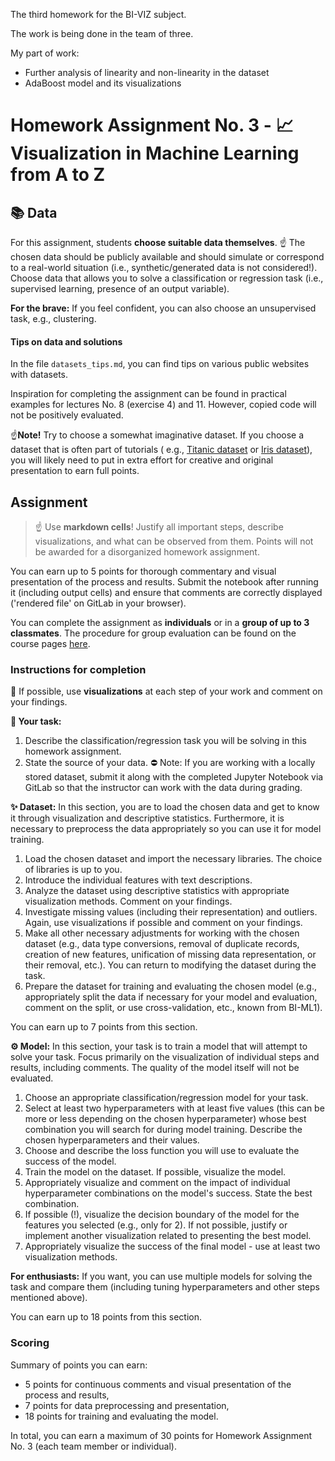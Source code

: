 The third homework for the BI-VIZ subject.

The work is being done in the team of three.

My part of work:

- Further analysis of linearity and non-linearity in the dataset
- AdaBoost model and its visualizations

# Homework Assignment No. 3 - 📈 Visualization in Machine Learning from A to Z

## 📚 Data

For this assignment, students **choose suitable data themselves**. ☝️ The chosen data should be publicly available and
should simulate or correspond to a real-world situation (i.e., synthetic/generated data is not considered!). Choose data
that allows you to solve a classification or regression task (i.e., supervised learning, presence of an output
variable).

**For the brave:** If you feel confident, you can also choose an unsupervised task, e.g., clustering.

#### Tips on data and solutions

In the file `datasets_tips.md`, you can find tips on various public websites with datasets.

Inspiration for completing the assignment can be found in practical examples for lectures No. 8 (exercise 4) and 11.
However, copied code will not be positively evaluated.

☝️**Note!** Try to choose a somewhat imaginative dataset. If you choose a dataset that is often part of tutorials (
e.g., [Titanic dataset](https://www.tensorflow.org/datasets/catalog/titanic)
or [Iris dataset](https://scikit-learn.org/stable/modules/generated/sklearn.datasets.load_iris.html#sklearn.datasets.load_iris)),
you will likely need to put in extra effort for creative and original presentation to earn full points.

## Assignment

> ☝️ Use **markdown cells**! Justify all important steps, describe visualizations, and what can be observed from them.
> Points will not be awarded for a disorganized homework assignment.

You can earn up to 5 points for thorough commentary and visual presentation of the process and results. Submit the
notebook after running it (including output cells) and ensure that comments are correctly displayed ('rendered file' on
GitLab in your browser).

You can complete the assignment as **individuals** or in a **group of up to 3 classmates**. The procedure for group
evaluation can be found on the course
pages [here](https://courses.fit.cvut.cz/BI-VIZ/homeworks/index.html#_podrobnosti-k-hodnocen%C3%AD-třet%C3%ADho-úkolu).

### Instructions for completion

🙏 If possible, use **visualizations** at each step of your work and comment on your findings.

**📖 Your task:**

1. Describe the classification/regression task you will be solving in this homework assignment.
2. State the source of your data. ⛔️ Note: If you are working with a locally stored dataset, submit it along with the
   completed Jupyter Notebook via GitLab so that the instructor can work with the data during grading.

**✨ Dataset:**
In this section, you are to load the chosen data and get to know it through visualization and descriptive statistics.
Furthermore, it is necessary to preprocess the data appropriately so you can use it for model training.

1. Load the chosen dataset and import the necessary libraries. The choice of libraries is up to you.
2. Introduce the individual features with text descriptions.
3. Analyze the dataset using descriptive statistics with appropriate visualization methods. Comment on your findings.
4. Investigate missing values (including their representation) and outliers. Again, use visualizations if possible and
   comment on your findings.
5. Make all other necessary adjustments for working with the chosen dataset (e.g., data type conversions, removal of
   duplicate records, creation of new features, unification of missing data representation, or their removal, etc.). You
   can return to modifying the dataset during the task.
6. Prepare the dataset for training and evaluating the chosen model (e.g., appropriately split the data if necessary for
   your model and evaluation, comment on the split, or use cross-validation, etc., known from BI-ML1).

You can earn up to 7 points from this section.

**⚙️ Model:**
In this section, your task is to train a model that will attempt to solve your task. Focus primarily on the
visualization of individual steps and results, including comments. The quality of the model itself will not be
evaluated.

1. Choose an appropriate classification/regression model for your task.
2. Select at least two hyperparameters with at least five values (this can be more or less depending on the chosen
   hyperparameter) whose best combination you will search for during model training. Describe the chosen hyperparameters
   and their values.
3. Choose and describe the loss function you will use to evaluate the success of the model.
4. Train the model on the dataset. If possible, visualize the model.
5. Appropriately visualize and comment on the impact of individual hyperparameter combinations on the model's success.
   State the best combination.
6. If possible (!), visualize the decision boundary of the model for the features you selected (e.g., only for 2). If
   not possible, justify or implement another visualization related to presenting the best model.
7. Appropriately visualize the success of the final model - use at least two visualization methods.

**For enthusiasts:** If you want, you can use multiple models for solving the task and compare them (including tuning
hyperparameters and other steps mentioned above).

You can earn up to 18 points from this section.

### Scoring

Summary of points you can earn:

- 5 points for continuous comments and visual presentation of the process and results,
- 7 points for data preprocessing and presentation,
- 18 points for training and evaluating the model.

In total, you can earn a maximum of 30 points for Homework Assignment No. 3 (each team member or individual).

